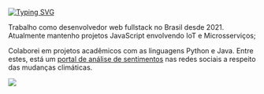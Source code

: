 [![Typing SVG](https://readme-typing-svg.demolab.com?font=OCR+A&pause=1000&color=FFFF00&center=true&vCenter=true&random=false&width=435&lines=Hi+there!+I'm+Gus)](https://git.io/typing-svg)

Trabalho como desenvolvedor web fullstack no Brasil desde 2021.
Atualmente mantenho projetos JavaScript envolvendo IoT e Microsserviços;

Colaborei em projetos acadêmicos com as linguagens Python e Java. Entre estes, está um
[portal de análise de sentimentos](https://github.com/howardroatti/sentiment-analysis-platform-hc) nas redes sociais a respeito das mudanças climáticas.

[![](https://skillicons.dev/icons?i=nodejs,vue,nuxt,vuetify,nest,prisma,python,java,postgres,redis&perline=5)](https://skillicons.dev)
